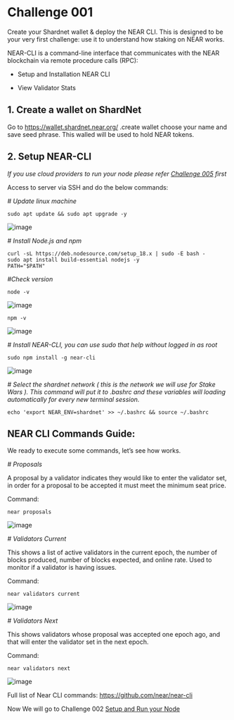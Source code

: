 
# Challenge 001 

Create your Shardnet wallet & deploy the NEAR CLI. This is designed to be your very first challenge: use it to understand how staking on NEAR works.

NEAR-CLI is a command-line interface that communicates with the NEAR blockchain via remote procedure calls (RPC):

* Setup and Installation NEAR CLI

* View Validator Stats

## 1. Create a wallet on ShardNet 

Go to https://wallet.shardnet.near.org/ .create wallet choose your name and save seed phrase. This walled will be used to hold NEAR tokens.


## 2. Setup NEAR-CLI

*If you use cloud providers to run your node please refer [Challenge 005](https://github.com/duongthanhmy91/stakewars-iii/edit/main/005.md) first*

Access to server via SSH and do the below commands: 

*# Update linux machine*
```
sudo apt update && sudo apt upgrade -y
```
![image](https://user-images.githubusercontent.com/6175292/181298222-08cfd6f9-9e67-4327-a03a-d850c423e4e9.png)

*# Install Node.js and npm*
```
curl -sL https://deb.nodesource.com/setup_18.x | sudo -E bash -  
sudo apt install build-essential nodejs -y
PATH="$PATH"
```
*#Check version*
```
node -v
```
![image](https://user-images.githubusercontent.com/6175292/181299316-59461d8c-bb40-4e3a-a3bc-478840c72746.png)

```
npm -v
```

![image](https://user-images.githubusercontent.com/6175292/181299248-3f2352a6-1993-455b-9d11-9504b1c3c152.png)


*# Install NEAR-CLI, you can use sudo that help without logged in as root* 
```
sudo npm install -g near-cli
```
![image](https://user-images.githubusercontent.com/6175292/181299576-c1063fb3-1eea-4fe4-bd9e-31993f2e5761.png)

*# Select the shardnet network ( this is the network we will use for Stake Wars ). This command will put it to .bashrc and these variables will loading automatically for every new terminal session.*
```
echo 'export NEAR_ENV=shardnet' >> ~/.bashrc && source ~/.bashrc
```
## NEAR CLI Commands Guide:

We ready to execute some commands, let’s see how works.

*# Proposals*

A proposal by a validator indicates they would like to enter the validator set, in order for a proposal to be accepted it must meet the minimum seat price.

Command: 
```
near proposals
```
![image](https://user-images.githubusercontent.com/6175292/181531103-ea2d7b44-10ac-4dec-95dd-bac62aa3468a.png)

*# Validators Current*

This shows a list of active validators in the current epoch, the number of blocks produced, number of blocks expected, and online rate. Used to monitor if a validator is having issues.

Command:

```
near validators current
```
![image](https://user-images.githubusercontent.com/6175292/181532949-af571eda-7d83-4796-8e60-93f6f107192b.png)


*# Validators Next*

This shows validators whose proposal was accepted one epoch ago, and that will enter the validator set in the next epoch.

Command: 
```
near validators next
```
![image](https://user-images.githubusercontent.com/6175292/181538688-e2084204-adde-468a-beed-4362ff0a1ecc.png)


Full list of Near CLI commands: https://github.com/near/near-cli

Now We will go to Challenge 002 [Setup and Run your Node](https://github.com/duongthanhmy91/stakewars-iii/blob/main/Challenges-002.md)












